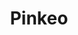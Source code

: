 ---
permalink: /
title: "Pinkeo"
author_profile: false
redirect_from: 
  - /about/
  - /about.html
---